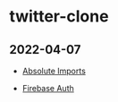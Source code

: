 # twitter-clone

## 2022-04-07

- [Absolute Imports](https://github.com/kkg5/TIL/blob/main/React/twitter-clone/md/AbsoluteImports.md)

- [Firebase Auth](https://github.com/kkg5/TIL/blob/main/React/twitter-clone/md/FirebaseAuth.md)